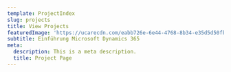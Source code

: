 ```yaml
---
template: ProjectIndex
slug: projects
title: View Projects
featuredImage: 'https://ucarecdn.com/eabb726e-6e44-4768-8b34-e35d5d50fb7a/'
subtitle: Einführung Microsoft Dynamics 365
meta:
  description: This is a meta description.
  title: Project Page
---
```

